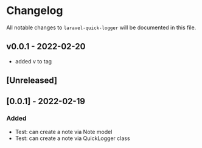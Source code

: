 # Changelog

All notable changes to `laravel-quick-logger` will be documented in this file.

## v0.0.1 - 2022-02-20

- added v to tag

## [Unreleased]

## [0.0.1] - 2022-02-19

### Added

- Test: can create a note via Note model
- Test: can create a note via QuickLogger class
